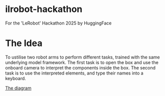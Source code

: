 # ilrobot-hackathon
For the 'LeRobot' Hackathon 2025 by HuggingFace

# The Idea
To ustilise two robot arms to perform different tasks, trained with the same underlying model framework.
The first task is to open the box and use the onboard camera to interpret the components inside the box.
The second task is to use the interpreted elements, and type their names into a keyboard. 

[The diagram](https://app.diagrams.net/#G1vYs6pT8DAgpJva_XXdewVe6qADezLdPi%23%7B%22pageId%22%3A%22o0cyjWVpkQlCLJ94v7i8%22%7D)

